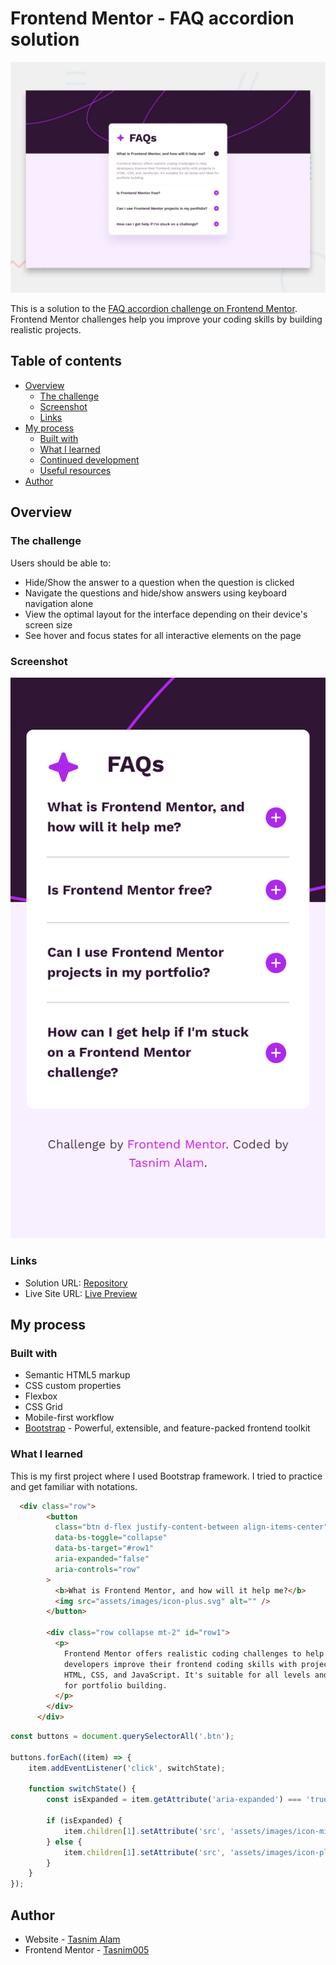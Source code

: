 # Frontend Mentor - FAQ accordion solution

![Design preview for the FAQ accordion coding challenge](./design/desktop-preview.jpg)

This is a solution to the [FAQ accordion challenge on Frontend Mentor](https://www.frontendmentor.io/challenges/faq-accordion-wyfFdeBwBz). Frontend Mentor challenges help you improve your coding skills by building realistic projects. 

## Table of contents

- [Overview](#overview)
  - [The challenge](#the-challenge)
  - [Screenshot](#screenshot)
  - [Links](#links)
- [My process](#my-process)
  - [Built with](#built-with)
  - [What I learned](#what-i-learned)
  - [Continued development](#continued-development)
  - [Useful resources](#useful-resources)
- [Author](#author)

## Overview

### The challenge

Users should be able to:

- Hide/Show the answer to a question when the question is clicked
- Navigate the questions and hide/show answers using keyboard navigation alone
- View the optimal layout for the interface depending on their device's screen size
- See hover and focus states for all interactive elements on the page

### Screenshot

![](assets/images/mobile-preview.png)

### Links

- Solution URL: [Repository](https://github.com/Tasnim005/FAQ-Accordion-Using-Bootstrap)
- Live Site URL: [Live Preview](https://tasnim005.github.io/FAQ-Accordion-Using-Bootstrap/)

## My process

### Built with

- Semantic HTML5 markup
- CSS custom properties
- Flexbox
- CSS Grid
- Mobile-first workflow
- [Bootstrap](https://getbootstrap.com/docs/5.3/layout/breakpoints/) - Powerful, extensible, and feature-packed frontend toolkit

### What I learned

This is my first project where I used Bootstrap framework. I tried to practice and get familiar with notations.

```html
  <div class="row">
        <button
          class="btn d-flex justify-content-between align-items-center"
          data-bs-toggle="collapse"
          data-bs-target="#row1"
          aria-expanded="false"
          aria-controls="row"
        >
          <b>What is Frontend Mentor, and how will it help me?</b>
          <img src="assets/images/icon-plus.svg" alt="" />
        </button>

        <div class="row collapse mt-2" id="row1">
          <p>
            Frontend Mentor offers realistic coding challenges to help
            developers improve their frontend coding skills with projects in
            HTML, CSS, and JavaScript. It's suitable for all levels and ideal
            for portfolio building.
          </p>
        </div>
      </div>
```

```js
const buttons = document.querySelectorAll('.btn');

buttons.forEach((item) => {
    item.addEventListener('click', switchState);

    function switchState() {
        const isExpanded = item.getAttribute('aria-expanded') === 'true';

        if (isExpanded) {
            item.children[1].setAttribute('src', 'assets/images/icon-minus.svg');
        } else {
            item.children[1].setAttribute('src', 'assets/images/icon-plus.svg');
        }
    }
});
```

## Author
- Website - [Tasnim Alam](https://github.com/Tasnim005)
- Frontend Mentor - [Tasnim005](https://www.frontendmentor.io/profile/Tasnim005)
